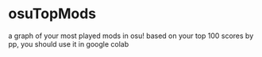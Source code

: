 # osuTopMods
a graph of your most played mods in osu! based on your top 100 scores by pp, you should use it in google colab

